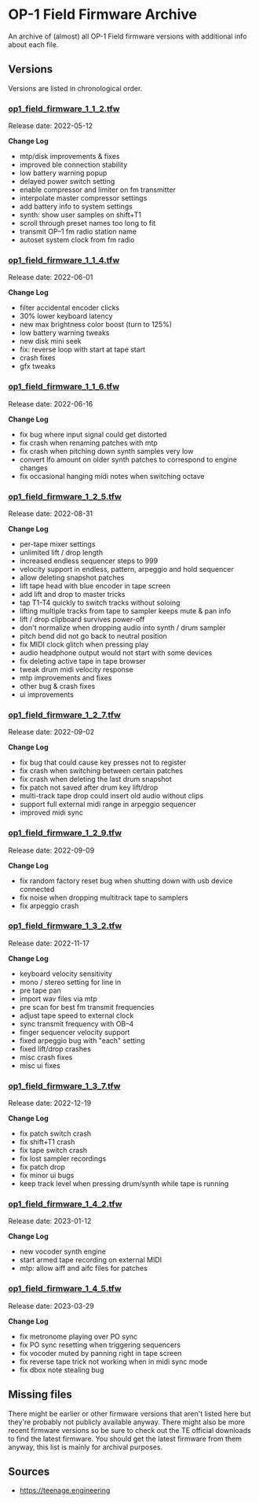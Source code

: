 # OP-1 Field Firmware Archive

An archive of (almost) all OP-1 Field firmware versions with additional info about each file.


## Versions

Versions are listed in chronological order.

### [op1_field_firmware_1_1_2.tfw](firmware/op1_field_firmware_1_1_2.tfw?raw=true)

Release date: 2022-05-12

**Change Log**

* mtp/disk improvements & fixes
* improved ble connection stability
* low battery warning popup
* delayed power switch setting
* enable compressor and limiter on fm transmitter
* interpolate master compressor settings
* add battery info to system settings
* synth: show user samples on shift+T1
* scroll through preset names too long to fit
* transmit OP–1 fm radio station name
* autoset system clock from fm radio


### [op1_field_firmware_1_1_4.tfw](firmware/op1_field_firmware_1_1_4.tfw?raw=true)

Release date: 2022-06-01

**Change Log**

* filter accidental encoder clicks
* 30% lower keyboard latency
* new max brightness color boost (turn to 125%)
* low battery warning tweaks
* new disk mini seek
* fix: reverse loop with start at tape start
* crash fixes
* gfx tweaks


### [op1_field_firmware_1_1_6.tfw](firmware/op1_field_firmware_1_1_6.tfw?raw=true)

Release date: 2022-06-16

**Change Log**

* fix bug where input signal could get distorted
* fix crash when renaming patches with mtp
* fix crash when pitching down synth samples very low
* convert lfo amount on older synth patches to correspond to engine changes
* fix occasional hanging midi notes when switching octave


### [op1_field_firmware_1_2_5.tfw](firmware/op1_field_firmware_1_2_5.tfw?raw=true)

Release date: 2022-08-31

**Change Log**

* per-tape mixer settings
* unlimited lift / drop length
* increased endless sequencer steps to 999
* velocity support in endless, pattern, arpeggio and hold sequencer
* allow deleting snapshot patches
* lift tape head with blue encoder in tape screen
* add lift and drop to master tricks
* tap T1-T4 quickly to switch tracks without soloing
* lifting multiple tracks from tape to sampler keeps mute & pan info
* lift / drop clipboard survives power-off
* don't normalize when dropping audio into synth / drum sampler
* pitch bend did not go back to neutral position
* fix MIDI clock glitch when pressing play
* audio headphone output would not start with some devices
* fix deleting active tape in tape browser
* tweak drum midi velocity response
* mtp improvements and fixes
* other bug & crash fixes
* ui improvements


### [op1_field_firmware_1_2_7.tfw](firmware/op1_field_firmware_1_2_7.tfw?raw=true)

Release date: 2022-09-02

**Change Log**

* fix bug that could cause key presses not to register
* fix crash when switching between certain patches
* fix crash when deleting the last drum snapshot
* fix patch not saved after drum key lift/drop
* multi-track tape drop could insert old audio without clips
* support full external midi range in arpeggio sequencer
* improved midi sync


### [op1_field_firmware_1_2_9.tfw](firmware/op1_field_firmware_1_2_9.tfw?raw=true)

Release date: 2022-09-09

**Change Log**

* fix random factory reset bug when shutting down with usb device connected
* fix noise when dropping multitrack tape to samplers
* fix arpeggio crash


### [op1_field_firmware_1_3_2.tfw](firmware/op1_field_firmware_1_3_2.tfw?raw=true)

Release date: 2022-11-17

**Change Log**

* keyboard velocity sensitivity
* mono / stereo setting for line in
* pre tape pan
* import wav files via mtp
* pre scan for best fm transmit frequencies
* adjust tape speed to external clock
* sync transmit frequency with OB–4
* finger sequencer velocity support
* fixed arpeggio bug with "each" setting
* fixed lift/drop crashes
* misc crash fixes
* misc ui fixes


### [op1_field_firmware_1_3_7.tfw](firmware/op1_field_firmware_1_3_7.tfw?raw=true)

Release date: 2022-12-19

**Change Log**

* fix patch switch crash
* fix shift+T1 crash
* fix tape switch crash
* fix lost sampler recordings
* fix patch drop
* fix minor ui bugs
* keep track level when pressing drum/synth while tape is running


### [op1_field_firmware_1_4_2.tfw](firmware/op1_field_firmware_1_4_2.tfw?raw=true)

Release date: 2023-01-12

**Change Log**

* new vocoder synth engine
* start armed tape recording on external MIDI
* mtp: allow aiff and aifc files for patches


### [op1_field_firmware_1_4_5.tfw](firmware/op1_field_firmware_1_4_5.tfw?raw=true)

Release date: 2023-03-29

**Change Log**

* fix metronome playing over PO sync
* fix PO sync resetting when triggering sequencers
* fix vocoder muted by panning right in tape screen
* fix reverse tape trick not working when in midi sync mode
* fix dbox note stealing bug


## Missing files

There might be earlier or other firmware versions that aren't listed here but they're probably not publicly available anyway.
There might also be more recent firmware versions so be sure to check out the TE official downloads to find the latest firmware. You should get the latest firmware from them anyway, this list is mainly for archival purposes.


## Sources

* https://teenage.engineering
